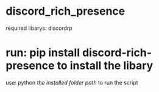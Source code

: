 # discord_rich_presence
required libarys: discordrp
# run: pip install discord-rich-presence to install the libary
use: python *the installed folder path* to run the script
